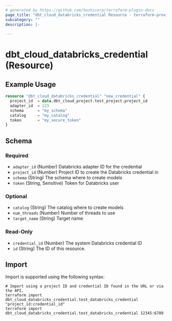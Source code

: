 ```yaml
---
# generated by https://github.com/hashicorp/terraform-plugin-docs
page_title: "dbt_cloud_databricks_credential Resource - terraform-provider-dbt-cloud"
subcategory: ""
description: |-
  
---
```


# dbt_cloud_databricks_credential (Resource)



## Example Usage

```terraform
resource "dbt_cloud_databricks_credential" "new_credential" {
  project_id  = data.dbt_cloud_project.test_project.project_id
  adapter_id  = 123
  schema      = "my_schema"
  catalog     = "my_catalog"
  token       = "my_secure_token"
}
```

<!-- schema generated by tfplugindocs -->
## Schema

### Required

- `adapter_id` (Number) Databricks adapter ID for the credential
- `project_id` (Number) Project ID to create the Databricks credential in
- `schema` (String) The schema where to create models
- `token` (String, Sensitive) Token for Databricks user

### Optional

- `catalog` (String) The catalog where to create models
- `num_threads` (Number) Number of threads to use
- `target_name` (String) Target name

### Read-Only

- `credential_id` (Number) The system Databricks credential ID
- `id` (String) The ID of this resource.

## Import

Import is supported using the following syntax:

```shell
# Import using a project ID and credential ID found in the URL or via the API.
terraform import dbt_cloud_databricks_credential.test_databricks_credential "project_id:credential_id"
terraform import dbt_cloud_databricks_credential.test_databricks_credential 12345:6789
```
